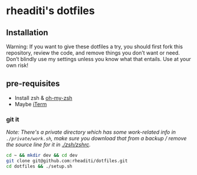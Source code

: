 # rheaditi's dotfiles

<!-- TODO: screenshot when done -->

## Installation

Warning: If you want to give these dotfiles a try, you should first fork this repository, review the code, and remove things you don’t want or need. Don’t blindly use my settings unless you know what that entails. Use at your own risk!

## pre-requisites

* Install zsh & [oh-my-zsh](https://github.com/robbyrussell/oh-my-zsh#getting-started)
* Maybe [iTerm](https://www.iterm2.com/downloads.html)

### git it

_Note: There's a private directory which has some work-related info in `./private/work.sh`, make sure you download that from a backup / remove the source line for it in [./zsh/zshrc](./zsh/zshrc)._

```sh
cd ~ && mkdir dev && cd dev
git clone git@github.com:rheaditi/dotfiles.git
cd dotfiles && ./setup.sh
```
